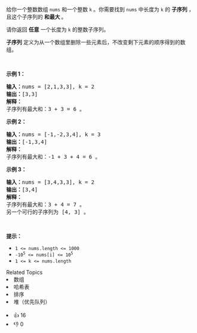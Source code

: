 <p>给你一个整数数组&nbsp;<code>nums</code>&nbsp;和一个整数&nbsp;<code>k</code>&nbsp;。你需要找到&nbsp;<code>nums</code>&nbsp;中长度为 <code>k</code>&nbsp;的 <strong>子序列</strong>&nbsp;，且这个子序列的&nbsp;<strong>和最大&nbsp;</strong>。</p>

<p>请你返回 <strong>任意</strong> 一个长度为&nbsp;<code>k</code>&nbsp;的整数子序列。</p>

<p><strong>子序列</strong>&nbsp;定义为从一个数组里删除一些元素后，不改变剩下元素的顺序得到的数组。</p>

<p>&nbsp;</p>

<p><strong>示例 1：</strong></p>

<pre><b>输入：</b>nums = [2,1,3,3], k = 2
<b>输出：</b>[3,3]
<strong>解释：</strong>
子序列有最大和：3 + 3 = 6 。</pre>

<p><strong>示例 2：</strong></p>

<pre><b>输入：</b>nums = [-1,-2,3,4], k = 3
<b>输出：</b>[-1,3,4]
<b>解释：</b>
子序列有最大和：-1 + 3 + 4 = 6 。
</pre>

<p><strong>示例 3：</strong></p>

<pre><b>输入：</b>nums = [3,4,3,3], k = 2
<b>输出：</b>[3,4]
<strong>解释：</strong>
子序列有最大和：3 + 4 = 7 。
另一个可行的子序列为 [4, 3] 。
</pre>

<p>&nbsp;</p>

<p><strong>提示：</strong></p>

<ul>
	<li><code>1 &lt;= nums.length &lt;= 1000</code></li>
	<li><code>-10<sup>5</sup>&nbsp;&lt;= nums[i] &lt;= 10<sup>5</sup></code></li>
	<li><code>1 &lt;= k &lt;= nums.length</code></li>
</ul>
<div><div>Related Topics</div><div><li>数组</li><li>哈希表</li><li>排序</li><li>堆（优先队列）</li></div></div><br><div><li>👍 16</li><li>👎 0</li></div>
